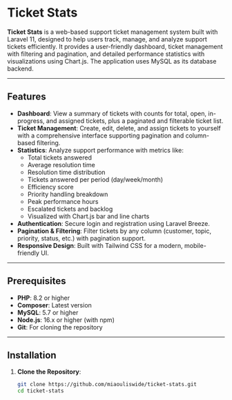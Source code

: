 # Ticket Stats

**Ticket Stats** is a web-based support ticket management system built with Laravel 11, designed to help users track, manage, and analyze support tickets efficiently. It provides a user-friendly dashboard, ticket management with filtering and pagination, and detailed performance statistics with visualizations using Chart.js. The application uses MySQL as its database backend.

---

## Features

- **Dashboard**: View a summary of tickets with counts for total, open, in-progress, and assigned tickets, plus a paginated and filterable ticket list.
- **Ticket Management**: Create, edit, delete, and assign tickets to yourself with a comprehensive interface supporting pagination and column-based filtering.
- **Statistics**: Analyze support performance with metrics like:
  - Total tickets answered
  - Average resolution time
  - Resolution time distribution
  - Tickets answered per period (day/week/month)
  - Efficiency score
  - Priority handling breakdown
  - Peak performance hours
  - Escalated tickets and backlog
  - Visualized with Chart.js bar and line charts
- **Authentication**: Secure login and registration using Laravel Breeze.
- **Pagination & Filtering**: Filter tickets by any column (customer, topic, priority, status, etc.) with pagination support.
- **Responsive Design**: Built with Tailwind CSS for a modern, mobile-friendly UI.

---

## Prerequisites

- **PHP**: 8.2 or higher
- **Composer**: Latest version
- **MySQL**: 5.7 or higher
- **Node.js**: 16.x or higher (with npm)
- **Git**: For cloning the repository

---

## Installation

1. **Clone the Repository**:
   ```bash
   git clone https://github.com/miaouliswide/ticket-stats.git
   cd ticket-stats
